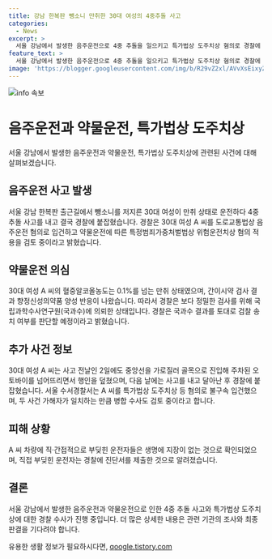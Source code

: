 ```yaml
---
title: 강남 한복판 뺑소니 만취한 30대 여성의 4중추돌 사고
categories:
  - News
excerpt: >
  서울 강남에서 발생한 음주운전으로 4중 추돌을 일으키고 특가법상 도주치상 혐의로 경찰에 붙잡힌 30대 여성 A씨. 음주운전 및 약물운전 혐의로 입건되었으며, 약물 정밀검사를 위해 국과수에 의뢰했다. 경찰은 사건 가해자들의 생명에는 지장이 없었고, A씨는 사고 전날에도 중앙선을 가로지르며 도주행위를 했으며, 특가법상 도주치상 등 혐의로 불구속 입건되었다. 두 사건 가해자의 병합 수사도 검토 중이다. ⓒ News1 DB
feature_text: >
  서울 강남에서 발생한 음주운전으로 4중 추돌을 일으키고 특가법상 도주치상 혐의로 경찰에 붙잡힌 30대 여성 A씨. 음주운전 및 약물운전 혐의로 입건되었으며, 약물 정밀검사를 위해 국과수에 의뢰했다. 경찰은 사건 가해자들의 생명에는 지장이 없었고, A씨는 사고 전날에도 중앙선을 가로지르며 도주행위를 했으며, 특가법상 도주치상 등 혐의로 불구속 입건되었다. 두 사건 가해자의 병합 수사도 검토 중이다. ⓒ News1 DB
image: 'https://blogger.googleusercontent.com/img/b/R29vZ2xl/AVvXsEixyZcFfHzMRdzZMjFBmAUKJYCLCGyLL1o632UiGVXcaFdKo_bkvkuCioo0uUKlGfBVcT3P84aROyZIXSBEx3Aw5nCQ3pTgDom1WDC4m8eifvWiAmWEEVb4x6G_l8C0QH225ldMjyaFvpxGEBGNO37VmDTDMHGhJPq73UglMfDca1-0aw/s1600/blogspot.png'
---
```


<p><img src="https://blogger.googleusercontent.com/img/b/R29vZ2xl/AVvXsEixyZcFfHzMRdzZMjFBmAUKJYCLCGyLL1o632UiGVXcaFdKo_bkvkuCioo0uUKlGfBVcT3P84aROyZIXSBEx3Aw5nCQ3pTgDom1WDC4m8eifvWiAmWEEVb4x6G_l8C0QH225ldMjyaFvpxGEBGNO37VmDTDMHGhJPq73UglMfDca1-0aw/s1600/blogspot.png" alt="info 속보" /></p>

<h1 data-ke-size="size26">음주운전과 약물운전, 특가법상 도주치상</h1>

<p data-ke-size="size16">서울 강남에서 발생한 음주운전과 약물운전, 특가법상 도주치상에 관련된 사건에 대해 살펴보겠습니다.</p>

<h2 data-ke-size="size24">음주운전 사고 발생</h2>

<p data-ke-size="size16">서울 강남 한복판 출근길에서 뺑소니를 저지른 30대 여성이 만취 상태로 운전하다 4중 추돌 사고를 내고 결국 경찰에 붙잡혔습니다. 경찰은 30대 여성 A 씨를 도로교통법상 음주운전 혐의로 입건하고 약물운전에 따른 특정범죄가중처벌법상 위험운전치상 혐의 적용을 검토 중이라고 밝혔습니다.</p>

<h2 data-ke-size="size24">약물운전 의심</h2>

<p data-ke-size="size16">30대 여성 A 씨의 혈중알코올농도는 0.1%를 넘는 만취 상태였으며, 간이시약 검사 결과 향정신성의약품 양성 반응이 나왔습니다. 따라서 경찰은 보다 정밀한 검사를 위해 국립과학수사연구원(국과수)에 의뢰한 상태입니다. 경찰은 국과수 결과를 토대로 검찰 송치 여부를 판단할 예정이라고 밝혔습니다.</p>

<h2 data-ke-size="size24">추가 사건 정보</h2>

<p data-ke-size="size16">30대 여성 A 씨는 사고 전날인 2일에도 중앙선을 가로질러 골목으로 진입해 주차된 오토바이를 넘어뜨리면서 행인을 덮쳤으며, 다음 날에는 사고를 내고 달아난 후 경찰에 붙잡혔습니다. 서울 수서경찰서는 A 씨를 특가법상 도주치상 등 혐의로 불구속 입건했으며, 두 사건 가해자가 일치하는 만큼 병합 수사도 검토 중이라고 합니다.</p>

<h2 data-ke-size="size24">피해 상황</h2>

<p data-ke-size="size16">A 씨 차량에 직·간접적으로 부딪힌 운전자들은 생명에 지장이 없는 것으로 확인되었으며, 직접 부딪힌 운전자는 경찰에 진단서를 제출한 것으로 알려졌습니다.</p>

<h2 data-ke-size="size24">결론</h2>

<p data-ke-size="size16">서울 강남에서 발생한 음주운전과 약물운전으로 인한 4중 추돌 사고와 특가법상 도주치상에 대한 경찰 수사가 진행 중입니다. 더 많은 상세한 내용은 관련 기관의 조사와 최종 판결을 기다려야 합니다.</p>
유용한 생활 정보가 필요하시다면, <a href="https://qoogle.tistory.com" rel="dofollow">qoogle.tistory.com</a>


